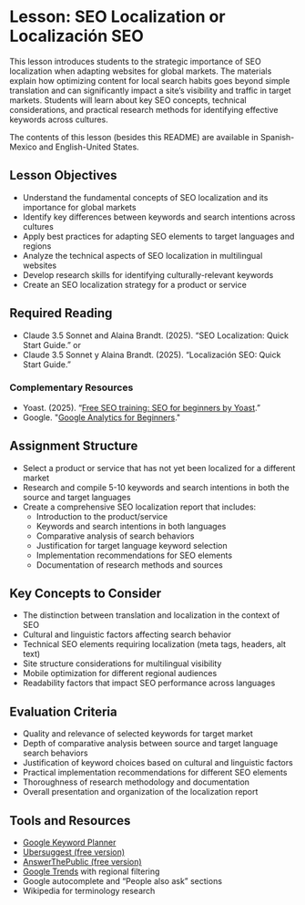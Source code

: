 # Lesson: SEO Localization or Localización SEO
This lesson introduces students to the strategic importance of SEO localization when adapting websites for global markets. The materials explain how optimizing content for local search habits goes beyond simple translation and can significantly impact a site’s visibility and traffic in target markets. Students will learn about key SEO concepts, technical considerations, and practical research methods for identifying effective keywords across cultures.

The contents of this lesson (besides this README) are available in Spanish-Mexico and English-United States.

## Lesson Objectives
- Understand the fundamental concepts of SEO localization and its importance for global markets
- Identify key differences between keywords and search intentions across cultures
- Apply best practices for adapting SEO elements to target languages and regions
- Analyze the technical aspects of SEO localization in multilingual websites
- Develop research skills for identifying culturally-relevant keywords
- Create an SEO localization strategy for a product or service

## Required Reading
- Claude 3.5 Sonnet and Alaina Brandt. (2025). “SEO Localization: Quick Start Guide.”
or
- Claude 3.5 Sonnet y Alaina Brandt. (2025). “Localización SEO: Quick Start Guide.”

### Complementary Resources
- Yoast. (2025). “[Free SEO training: SEO for beginners by Yoast](https://yoast.com/academy/free-seo-training-seo-for-beginners/).”
- Google. "[Google Analytics for Beginners](https://developers.google.com/analytics/learn/beginners)."

## Assignment Structure
- Select a product or service that has not yet been localized for a different market
- Research and compile 5-10 keywords and search intentions in both the source and target languages
- Create a comprehensive SEO localization report that includes:
  - Introduction to the product/service
  - Keywords and search intentions in both languages
  - Comparative analysis of search behaviors
  - Justification for target language keyword selection
  - Implementation recommendations for SEO elements
  - Documentation of research methods and sources

## Key Concepts to Consider
- The distinction between translation and localization in the context of SEO
- Cultural and linguistic factors affecting search behavior
- Technical SEO elements requiring localization (meta tags, headers, alt text)
- Site structure considerations for multilingual visibility
- Mobile optimization for different regional audiences
- Readability factors that impact SEO performance across languages

## Evaluation Criteria
- Quality and relevance of selected keywords for target market
- Depth of comparative analysis between source and target language search behaviors
- Justification of keyword choices based on cultural and linguistic factors
- Practical implementation recommendations for different SEO elements
- Thoroughness of research methodology and documentation
- Overall presentation and organization of the localization report

## Tools and Resources
- [Google Keyword Planner](https://support.google.com/google-ads/answer/7337243?hl=es-MX)
- [Ubersuggest (free version)](https://neilpatel.com/ubersuggest/)
- [AnswerThePublic (free version)](https://answerthepublic.com)
- [Google Trends](https://trends.google.com/trends/) with regional filtering
- Google autocomplete and “People also ask” sections
- Wikipedia for terminology research

